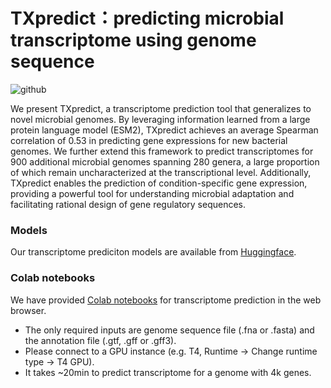 # TXpredict：predicting microbial transcriptome using genome sequence
![github](https://github.com/user-attachments/assets/697aeda2-d6d4-421d-8240-2368c4570c65)

We present TXpredict, a transcriptome prediction tool that generalizes to novel microbial genomes. By leveraging information learned from a large protein language model (ESM2), TXpredict achieves an average Spearman correlation of 0.53 in predicting gene expressions for new bacterial genomes. We further extend this framework to predict transcriptomes for 900 additional microbial genomes spanning 280 genera, a large proportion of which remain uncharacterized at the transcriptional level. Additionally, TXpredict enables the prediction of condition-specific gene expression, providing a powerful tool for understanding microbial adaptation and facilitating rational design of gene regulatory sequences.

### Models
Our transcriptome prediciton models are available from [Huggingface](https://huggingface.co/lingxusb/TXpredict/tree/main).

### Colab notebooks
We have provided [Colab notebooks](https://colab.research.google.com/drive/1Kd-QIwTgESIg_62b4rstuT1KO-NMqtPL?usp=sharing) for transcriptome prediction in the web browser. 
- The only required inputs are genome sequence file (.fna or .fasta) and the annotation file (.gtf, .gff or .gff3).
- Please connect to a GPU instance (e.g. T4, Runtime -> Change runtime type -> T4 GPU).
- It takes ~20min to predict transcriptome for a genome with 4k genes.
